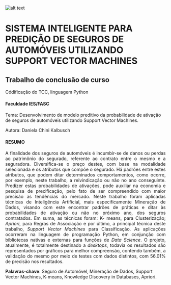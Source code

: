 ![alt text](http://www.ies.edu.br/assets/img/logo.png)

# SISTEMA INTELIGENTE PARA PREDIÇÃO DE SEGUROS DE AUTOMÓVEIS UTILIZANDO SUPPORT VECTOR MACHINES

## Trabalho de conclusão de curso
Códificação do TCC, linguagem Python

#### Faculdade IES/FASC

Tema: Desenvolvimento de modelo preditivo da probabilidade de ativação de seguros de automóveis utilizando Support Vector Machines.

Autora: Daniela Chini Kalbusch

#### RESUMO

<p align="justify">
A finalidade dos seguros de automóveis é incumbir-se de danos
ou perdas ao patrimônio do segurado, referente ao contrato entre o
mesmo e a seguradora. Diversifica-se o preço destes, com base na
modalidade selecionada e os atributos que compõe o segurado. Há
padrões entre estes atributos, que podem ditar determinados
comportamentos, como ocorre, por exemplo, neste trabalho, a
reivindicação ou não no ano conseguinte. Predizer estas probabilidades
de ativações, pode auxiliar na economia e pesquisa de precificação, pelo
fato de ser compreendido com maior precisão as tendências do mercado.
Neste trabalho foram aplicadas técnicas de Inteligência Artificial,
mais especificamente Mineração de Dados, visando com este encontrar
padrões de práticas e ditar às probabilidades de ativação ou não no
próximo ano, dos seguros contratados. Em suma, as técnicas foram: K-
  means, para Clusterização; <i>Apriori</i>, para Regras de Associação e por
último, a principal técnica deste trabalho, <i>Support Vector Machines</i> para
Classificação. As aplicações ocorreram na linguagem de programação
Python, em conjunção com bibliotecas nativas e externas para funções de
<i>Data Science</i>.
O projeto, atualmente, é totalmente destinado a <i>desktops</i>, todavia
os resultados são representados por gráficos para melhor compreensão,
contendo também, a validação do mesmo por meio de testes com dados
distintos, com 56.01% de precisão nos resultados.

</p>

**Palavras-chave**: Seguro de Automóvel, Mineração de Dados, Support
Vector Machines, K-means, Knowledge Discovery in Databases, Apriori.
